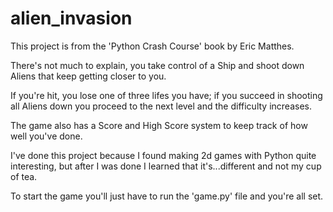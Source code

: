 # alien_invasion

This project is from the 'Python Crash Course' book by Eric Matthes.

There's not much to explain, you take control of a Ship and shoot down Aliens that keep getting closer to you.

If you're hit, you lose one of three lifes you have; if you succeed in shooting all Aliens down you proceed to the next level and the difficulty increases.

The game also has a Score and High Score system to keep track of how well you've done.

I've done this project because I found making 2d games with Python quite interesting, but after I was done I learned that it's...different and not my cup of tea.

To start the game you'll just have to run the 'game.py' file and you're all set.

